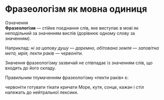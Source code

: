 # Фразеологізм як мовна одиниця

<div class="space">
<div class="eoz-wrap">
<span class="eoz">Означення</span>
<div class="eoz-text">
<b>Фразеологiзм</b> — стiйке поєднання слiв, яке виступає в мовi як неподiльний за значенням вислiв (дорiвнює одному слову за значенням).
</div>
</div>
</div>

Наприклад: *нi за цапову душу — даремно, обiтована земля — заповiтна мета, мрiя, пекти ракiв — червонiти*.

Значення фразеологiзму зазвичай не спiвпадає iз значенням слiв, що входять до його складу.

<quiz correctLabel="correct" incorrectLabel="incorrect" checkLabel="check">
    <question text="">
        <p>Правильним тлумаченням фразеологізму «пекти раків» є:</p>
        <answer correct>червоніти</answer>
        <answer>готувати</answer>
        <answer>тікати</answer>
        <answer>кричати</answer>
        <explanation>
        Море, кутя, сонце, кажан і стіл належать до нейтральної лексики.
        </explanation>
    </question>
</quiz>
